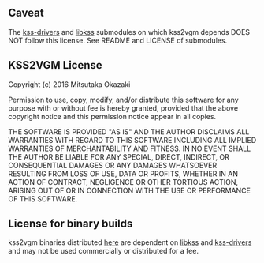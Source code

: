 ## Caveat
The [kss-drivers] and [libkss] submodules on which kss2vgm depends DOES NOT follow this license. 
See README and LICENSE of submodules.

## KSS2VGM License 

Copyright (c) 2016 Mitsutaka Okazaki

Permission to use, copy, modify, and/or distribute this software for any
purpose with or without fee is hereby granted, provided that the above
copyright notice and this permission notice appear in all copies.

THE SOFTWARE IS PROVIDED "AS IS" AND THE AUTHOR DISCLAIMS ALL WARRANTIES
WITH REGARD TO THIS SOFTWARE INCLUDING ALL IMPLIED WARRANTIES OF
MERCHANTABILITY AND FITNESS. IN NO EVENT SHALL THE AUTHOR BE LIABLE FOR
ANY SPECIAL, DIRECT, INDIRECT, OR CONSEQUENTIAL DAMAGES OR ANY DAMAGES
WHATSOEVER RESULTING FROM LOSS OF USE, DATA OR PROFITS, WHETHER IN AN
ACTION OF CONTRACT, NEGLIGENCE OR OTHER TORTIOUS ACTION, ARISING OUT OF
OR IN CONNECTION WITH THE USE OR PERFORMANCE OF THIS SOFTWARE.

## License for binary builds

kss2vgm binaries distributed [here](https://github.com/digital-sound-antiques/kss2vgm/releases) 
are dependent on [libkss] and [kss-drivers] and may not be used commercially or distributed for a fee.

[libkss]: https://github.com/digital-sound-antiques/libkss
[kss-drivers]: https://github.com/digital-sound-antiques/kss-drivers
